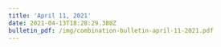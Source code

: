 ```yaml
---
title: 'April 11, 2021'
date: 2021-04-13T18:28:29.388Z
bulletin_pdf: /img/combination-bulletin-april-11-2021.pdf
---
```


